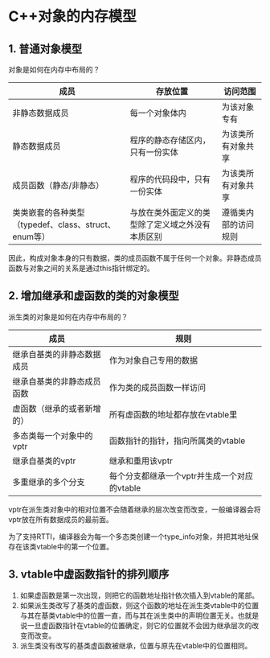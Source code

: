 # C++对象的内存模型

## 1. 普通对象模型

对象是如何在内存中布局的？

| 成员                                    | 存放位置                     | 访问范围       |
| ------------------------------------- | ------------------------ | ---------- |
| 非静态数据成员                               | 每一个对象体内                  | 为该对象专有     |
| 静态数据成员                                | 程序的静态存储区内，只有一份实体         | 为该类所有对象共享  |
| 成员函数（静态/非静态）                          | 程序的代码段中，只有一份实体           | 为该类所有对象共享  |
| 类类嵌套的各种类型（typedef、class、struct、enum等） | 与放在类外面定义的类型除了定义域之外没有本质区别 | 遵循类内部的访问规则 |

因此，构成对象本身的只有数据，类的成员函数不属于任何一个对象。非静态成员函数与对象之间的关系是通过this指针绑定的。

## 2. 增加继承和虚函数的类的对象模型

派生类的对象是如何在内存中布局的？

| 成员             | 规则                          |
| -------------- | --------------------------- |
| 继承自基类的非静态数据成员  | 作为对象自己专用的数据                 |
| 继承自基类的非静态成员函数  | 作为类的成员函数一样访问                |
| 虚函数（继承的或者新增的）  | 所有虚函数的地址都存放在vtable里         |
| 多态类每一个对象中的vptr | 函数指针的指针，指向所属类的vtable        |
| 继承自基类的vptr     | 继承和重用该vptr                  |
| 多重继承的多个分支      | 每个分支都继承一个vptr并生成一个对应的vtable |

vptr在派生类对象中的相对位置不会随着继承的层次改变而改变，一般编译器会将vptr放在所有数据成员的最前面。

为了支持RTTI，编译器会为每一个多态类创建一个type_info对象，并把其地址保存在该类vtable中的第一个位置。

## 3. vtable中虚函数指针的排列顺序

1. 如果虚函数是第一次出现，则把它的函数地址指针依次插入到vtable的尾部。
2. 如果派生类改写了基类的虚函数，则这个函数的地址在派生类vtable中的位置与其在基类vtable中的位置一直，而与其在派生类中的声明位置无关。也就是说一旦虚函数指针在vtable的位置确定，则它的位置就不会因为继承层次的改变而改变。
3. 派生类没有改写的基类虚函数被继承，位置与原先在vtable中的位置相同。

